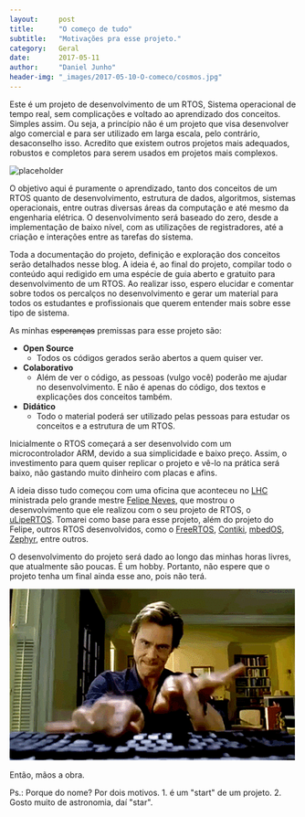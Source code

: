 ```yaml
---
layout:     post
title:      "O começo de tudo"
subtitle:   "Motivações pra esse projeto."
category:   Geral
date:       2017-05-11
author:     "Daniel Junho"
header-img: "_images/2017-05-10-O-comeco/cosmos.jpg"
---
```


Este é um projeto de desenvolvimento de um RTOS, Sistema operacional de tempo real, sem complicações e voltado ao aprendizado dos conceitos. Simples assim. Ou seja, a princípio não é um projeto que visa desenvolver algo comercial e para ser utilizado em larga escala, pelo contrário, desaconselho isso. Acredito que existem outros projetos mais adequados, robustos e completos para serem usados em projetos mais complexos.

![placeholder](/_images/2017-05-10-O-comeco/coringa.gif "Show time!")

O objetivo aqui é puramente o aprendizado, tanto dos conceitos de um RTOS quanto de desenvolvimento, estrutura de dados, algoritmos, sistemas operacionais, entre outras diversas áreas da computação e até mesmo da engenharia elétrica. O desenvolvimento será baseado do zero, desde a implementação de baixo nível, com as utilizações de registradores, até a criação e interações entre as tarefas do sistema.

Toda a documentação do projeto, definição e exploração dos conceitos serão detalhados nesse blog. A ideia é, ao final do projeto, compilar todo o conteúdo aqui redigido em uma espécie de guia aberto e gratuito para desenvolvimento de um RTOS. Ao realizar isso, espero elucidar e comentar sobre todos os percalços no desenvolvimento e gerar um material para todos os estudantes e profissionais que querem entender mais sobre esse tipo de sistema.

As minhas <s>esperanças</s> premissas para esse projeto são:

* **Open Source**
  * Todos os códigos gerados serão abertos a quem quiser ver.
* **Colaborativo**
  * Além de ver o código, as pessoas (vulgo você) poderão me ajudar no desenvolvimento. E não é apenas do código, dos textos e explicações dos conceitos também.
* **Didático**
  * Todo o material poderá ser utilizado pelas pessoas para estudar os conceitos e a estrutura de um RTOS.

Inicialmente o RTOS começará a ser desenvolvido com um microcontrolador ARM, devido a sua simplicidade e baixo preço. Assim, o investimento para quem quiser replicar o projeto e vê-lo na prática será baixo, não gastando muito dinheiro com placas e afins.

A ideia disso tudo começou com uma oficina que aconteceu no [LHC](lhc.net.br) ministrada pelo grande mestre [Felipe Neves](https://www.embarcados.com.br/author/felipe-projetosterra-com-br/), que mostrou o desenvolvimento que ele realizou com o seu projeto de RTOS, o [uLipeRTOS](https://github.com/uLipe/uLipeRtosV4). Tomarei como base para esse projeto, além do projeto do Felipe, outros RTOS desenvolvidos, como o [FreeRTOS](http://www.freertos.org/), [Contiki](http://www.contiki-os.org/), [mbedOS](https://www.mbed.com/en/), [Zephyr](https://www.zephyrproject.org/), entre outros.

O desenvolvimento do projeto será dado ao longo das minhas horas livres, que atualmente são poucas. É um hobby. Portanto, não espere que o projeto tenha um final ainda esse ano, pois não terá.

![placeholder](/_images/2017-05-10-O-comeco/code.gif "Coloca mais combustível!")

Então, mãos a obra.

Ps.: Porque do nome? Por dois motivos. 1. é um "start" de um projeto. 2. Gosto muito de astronomia, daí "star".
